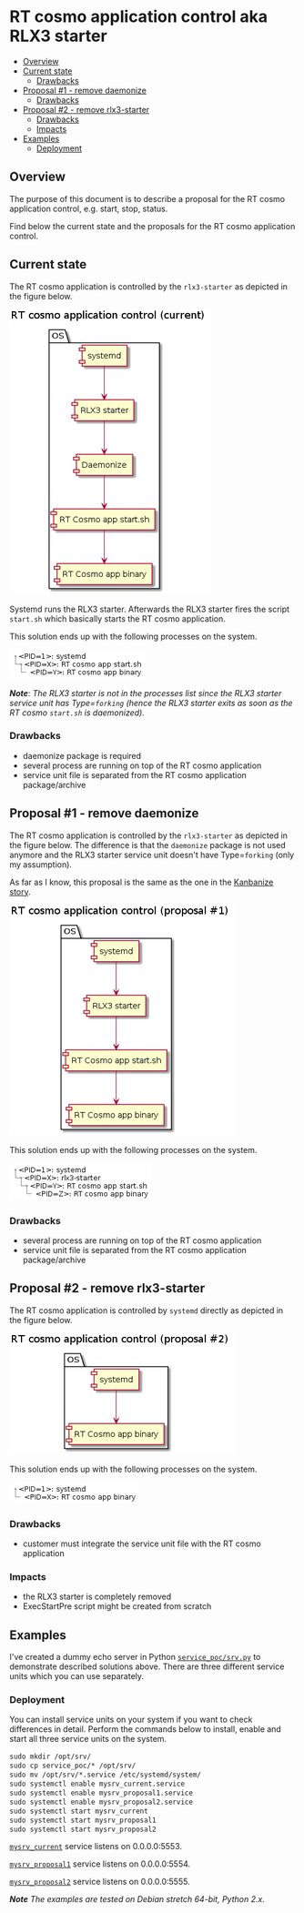 # RT cosmo application control aka RLX3 starter

- [Overview](#overview)
- [Current state](#current-state)
    - [Drawbacks](#drawbacks)
- [Proposal #1 - remove daemonize](#proposal-1---remove-daemonize)
    - [Drawbacks](#drawbacks-1)
- [Proposal #2 - remove rlx3-starter](#proposal-2---remove-rlx3-starter)
    - [Drawbacks](#drawbacks-2)
    - [Impacts](#impacts)
- [Examples](#examples)
    - [Deployment](#deployment)

## Overview

The purpose of this document is to describe a proposal for the RT cosmo application control, e.g. start, stop, status.

Find below the current state and the proposals for the RT cosmo application control.

## Current state

The RT cosmo application is controlled by the ```rlx3-starter``` as depicted in the figure below.

![RT cosmo current - components](0_rtcosmo_app_mng_component_current.png)

Systemd runs the RLX3 starter. Afterwards the RLX3 starter fires the script ```start.sh``` which basically starts the RT cosmo application.

This solution ends up with the following processes on the system.

![RT cosmo current - process tree](0_rtcosmo_app_mng_tree_current.png)

***Note***: *The RLX3 starter is not in the processes list since the RLX3 starter service unit has Type=```forking``` (hence the RLX3 starter exits as soon as the RT cosmo ```start.sh``` is daemonized).*

### Drawbacks
- daemonize package is required
- several process are running on top of the RT cosmo application
- service unit file is separated from the RT cosmo application package/archive

## Proposal #1 - remove daemonize

The RT cosmo application is controlled by the ```rlx3-starter``` as depicted in the figure below. The difference is that the ```daemonize``` package is not used anymore and the RLX3 starter service unit doesn't have Type=```forking``` (only my assumption).

As far as I know, this proposal is the same as the one in the [Kanbanize story](#TODO:).

![RT cosmo proposal #1 - components](1_rtcosmo_app_mng_component_proposal1.png)

This solution ends up with the following processes on the system.

![RT cosmo current - process tree](1_rtcosmo_app_mng_tree_proposal1.png)

### Drawbacks
- several process are running on top of the RT cosmo application
- service unit file is separated from the RT cosmo application package/archive

## Proposal #2 - remove rlx3-starter

The RT cosmo application is controlled by ```systemd``` directly as depicted in the figure below.

![RT cosmo proposal #2 - components](2_rtcosmo_app_mng_component_proposal2.png)

This solution ends up with the following processes on the system.

![RT cosmo proposal #2 - process tree](2_rtcosmo_app_mng_tree_proposal2.png)

### Drawbacks
- customer must integrate the service unit file with the RT cosmo application

### Impacts
- the RLX3 starter is completely removed
- ExecStartPre script might be created from scratch

## Examples
I've created a dummy echo server in Python [```service_poc/srv.py```](service_poc/srv.py) to demonstrate described solutions above.
There are three different service units which you can use separately.

### Deployment

You can install service units on your system if you want to check differences in detail.
Perform the commands below to install, enable and start all three service units on the system.

```
sudo mkdir /opt/srv/
sudo cp service_poc/* /opt/srv/
sudo mv /opt/srv/*.service /etc/systemd/system/
sudo systemctl enable mysrv_current.service
sudo systemctl enable mysrv_proposal1.service
sudo systemctl enable mysrv_proposal2.service
sudo systemctl start mysrv_current
sudo systemctl start mysrv_proposal1
sudo systemctl start mysrv_proposal2
```

[```mysrv_current```](service_poc/mysrv_current.service) service listens on 0.0.0.0:5553.

[```mysrv_proposal1```](service_poc/mysrv_proposal1.service) service listens on 0.0.0.0:5554.

[```mysrv_proposal2```](service_poc/mysrv_proposal2.service) service listens on 0.0.0.0:5555.


***Note*** *The examples are tested on Debian stretch 64-bit, Python 2.x.*
